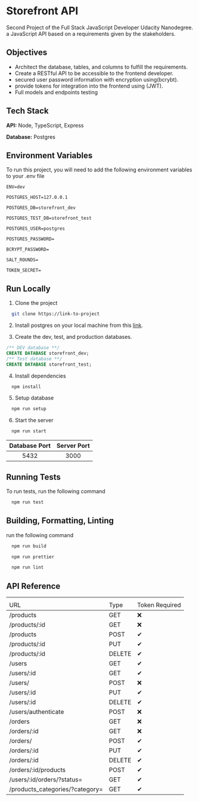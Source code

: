 
# Storefront API

Second Project of the Full Stack JavaScript Developer Udacity Nanodegree. a JavaScript API based on a requirements given by the stakeholders.


## Objectives

- Architect the database, tables, and columns to fulfill the requirements.
- Create a RESTful API to be accessible to the frontend developer.
- secured user password information with encryption using(bcrybt).
- provide tokens for integration into the frontend using (JWT).
- Full models and endpoints testing



## Tech Stack

**API:** Node, TypeScript, Express

**Database:** Postgres


## Environment Variables

To run this project, you will need to add the following environment variables to your .env file

`ENV=dev`

`POSTGRES_HOST=127.0.0.1`

`POSTGRES_DB=storefront_dev`

`POSTGRES_TEST_DB=storefront_test`

`POSTGRES_USER=postgres`

`POSTGRES_PASSWORD=`

`BCRYPT_PASSWORD=`

`SALT_ROUNDS=`

`TOKEN_SECRET=`


## Run Locally

1. Clone the project

```bash
  git clone https://link-to-project
```

2. Install postgres on your local machine from this [link](https://www.postgresql.org/download/).

3. Create the dev, test, and production databases.

```sql
/** DEV database **/
CREATE DATABASE storefront_dev;
/** Test database **/
CREATE DATABASE storefront_test;
```

4. Install dependencies

```bash
  npm install
```

5. Setup database

```bash
  npm run setup
```

6. Start the server

```bash
  npm run start
```

| **Database Port** | **Server Port** | 
|      :----:       |      :----:     |     
|       5432        |       3000      |     

## Running Tests

To run tests, run the following command

```bash
  npm run test
```

## Building, Formatting, Linting

run the following command

```bash
  npm run build
```
```bash
  npm run prettier
```
```bash
  npm run lint
```
## API Reference


<table>
    <th>
        <tr>
            <td>URL</td>
            <td>Type</td>
            <td>Token Required</td>
        </tr>
    </th>
    <tbody>
        <tr>
            <td>/products</td>
            <td>GET</td>
            <td>❌</td>
        </tr>
        <tr>
            <td>/products/:id</td>
            <td>GET</td>
            <td>❌</td>
        </tr>
        <tr>
            <td>/products</td>
            <td>POST</td>
            <td>✔</td>
        </tr>
        <tr>
            <td>/products/:id</td>
            <td>PUT</td>
            <td>✔</td>
        </tr>
        <tr>
            <td>/products/:id</td>
            <td>DELETE</td>
            <td>✔</td>
        </tr>
        <tr>
            <td>/users</td>
            <td>GET</td>
            <td>✔</td>
        </tr>
        <tr>
            <td>/users/:id</td>
            <td>GET</td>
            <td>✔</td>
        </tr>
        <tr>
            <td>/users/</td>
            <td>POST</td>
            <td>❌</td>
        </tr>
        <tr>
            <td>/users/:id</td>
            <td>PUT</td>
            <td>✔</td>
        </tr>
        <tr>
            <td>/users/:id</td>
            <td>DELETE</td>
            <td>✔</td>
        </tr>
        <tr>
            <td>/users/authenticate</td>
            <td>POST</td>
            <td>❌</td>
        </tr>
        <tr>
            <td>/orders</td>
            <td>GET</td>
            <td>❌</td>
        </tr>
        <tr>
            <td>/orders/:id</td>
            <td>GET</td>
            <td>❌</td>
        </tr>
        <tr>
            <td>/orders/</td>
            <td>POST</td>
            <td>✔</td>
        </tr>
        <tr>
            <td>/orders/:id</td>
            <td>PUT</td>
            <td>✔</td>
        </tr>
        <tr>
            <td>/orders/:id</td>
            <td>DELETE</td>
            <td>✔</td>
        </tr>
        <tr>
            <td>/orders/:id/products</td>
            <td>POST</td>
            <td>✔</td>
        </tr>
        <tr>
            <td>/users/:id/orders/?status=</td>
            <td>GET</td>
            <td>✔</td>
        </tr>
        <tr>
            <td>/products_categories/?category=</td>
            <td>GET</td>
            <td>✔</td>
        </tr>
    <tbody>
</table>


